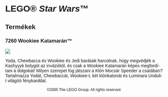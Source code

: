 <div lang="hu-HU" style="font-family: Helvetica, sans-serif;">
<main id="content" class="main-content" role="main">
<h1>LEGO&reg; <i>Star Wars</i>&trade;</h1>
<h2>Termékek</h2>
<h3 style="font-weight: bold;">
<span class="product_number">7260</span>
<span class="title">Wookiee Katamarán™</span>
</h3>
<img src="https://www.lego.com/cdn/product-assets/product.img.pri/7260_prod.jpg" type="image/jpeg">
<p class="description">Yoda, Chewbacca és Wookiee és Jedi barátaik harcolnak, hogy megvédjék a Kashyyyk bolygót az inváziótól, és csak a Wookiee Katamarán képes megfordítani a dolgokat! Milyen szerepet fog játszani a Klón Mocsár Speeder a csatában? Tartalmazza Yodát, Chewbaccát, Wookiee-t, két klónkatonát és Luminara Unduli-t világító fénykarddal.</p>
<p class="footer" style="font-size: 12px; text-align: center;">©2005 The LEGO Group. All rights reserved.</p>
</div>